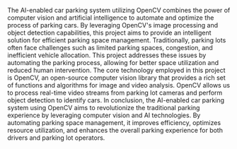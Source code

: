 The AI-enabled car parking system utilizing OpenCV combines the power of computer vision and artificial intelligence to automate and optimize the process of parking cars. By leveraging OpenCV's image processing and object detection capabilities, this project aims to provide an intelligent solution for efficient parking space management.
Traditionally, parking lots often face challenges such as limited parking spaces, congestion, and inefficient vehicle allocation. This project addresses these issues by automating the parking process, allowing for better space utilization and reduced human intervention.
The core technology employed in this project is OpenCV, an open-source computer vision library that provides a rich set of functions and algorithms for image and video analysis. OpenCV allows us to process real-time video streams from parking lot cameras and perform object detection to identify cars.
In conclusion, the AI-enabled car parking system using OpenCV aims to revolutionize the traditional parking experience by leveraging computer vision and AI technologies. By automating parking space management, it improves efficiency, optimizes resource utilization, and enhances the overall parking experience for both drivers and parking lot operators.
